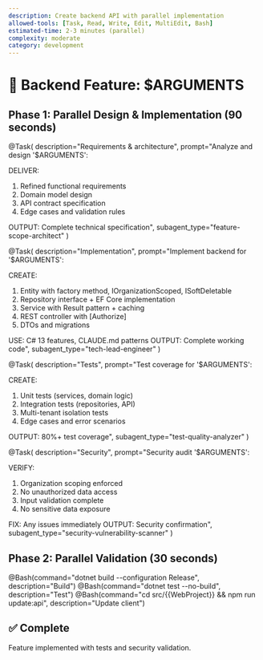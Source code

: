 ```yaml
---
description: Create backend API with parallel implementation
allowed-tools: [Task, Read, Write, Edit, MultiEdit, Bash]
estimated-time: 2-3 minutes (parallel)
complexity: moderate
category: development
---
```


# 🚀 Backend Feature: $ARGUMENTS

## Phase 1: Parallel Design & Implementation (90 seconds)

@Task(
  description="Requirements & architecture",
  prompt="Analyze and design '$ARGUMENTS':
  
  DELIVER:
  1. Refined functional requirements
  2. Domain model design
  3. API contract specification
  4. Edge cases and validation rules
  
  OUTPUT: Complete technical specification",
  subagent_type="feature-scope-architect"
)

@Task(
  description="Implementation",
  prompt="Implement backend for '$ARGUMENTS':
  
  CREATE:
  1. Entity with factory method, IOrganizationScoped, ISoftDeletable
  2. Repository interface + EF Core implementation
  3. Service with Result<T> pattern + caching
  4. REST controller with [Authorize]
  5. DTOs and migrations
  
  USE: C# 13 features, CLAUDE.md patterns
  OUTPUT: Complete working code",
  subagent_type="tech-lead-engineer"
)

@Task(
  description="Tests",
  prompt="Test coverage for '$ARGUMENTS':
  
  CREATE:
  1. Unit tests (services, domain logic)
  2. Integration tests (repositories, API)
  3. Multi-tenant isolation tests
  4. Edge cases and error scenarios
  
  OUTPUT: 80%+ test coverage",
  subagent_type="test-quality-analyzer"
)

@Task(
  description="Security",
  prompt="Security audit '$ARGUMENTS':
  
  VERIFY:
  1. Organization scoping enforced
  2. No unauthorized data access
  3. Input validation complete
  4. No sensitive data exposure
  
  FIX: Any issues immediately
  OUTPUT: Security confirmation",
  subagent_type="security-vulnerability-scanner"
)

## Phase 2: Parallel Validation (30 seconds)

@Bash(command="dotnet build --configuration Release", description="Build")
@Bash(command="dotnet test --no-build", description="Test")
@Bash(command="cd src/{{WebProject}} && npm run update:api", description="Update client")

## ✅ Complete
Feature implemented with tests and security validation.